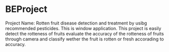 # BEProject
Project Name: Rotten fruit disease detection and treatment by usibg recommended pesticides.
This is window application.
This project is easily detect the rotteness of fruits evaluate the accuracy of the rotteness of fruits through camera and classify wether the fruit is rotten or fresh accorading to accuracy.
